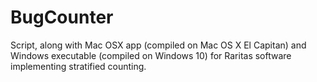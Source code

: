 # BugCounter

Script, along with Mac OSX app (compiled on Mac OS X El Capitan) and Windows executable (compiled on Windows 10) for Raritas software implementing stratified counting.
